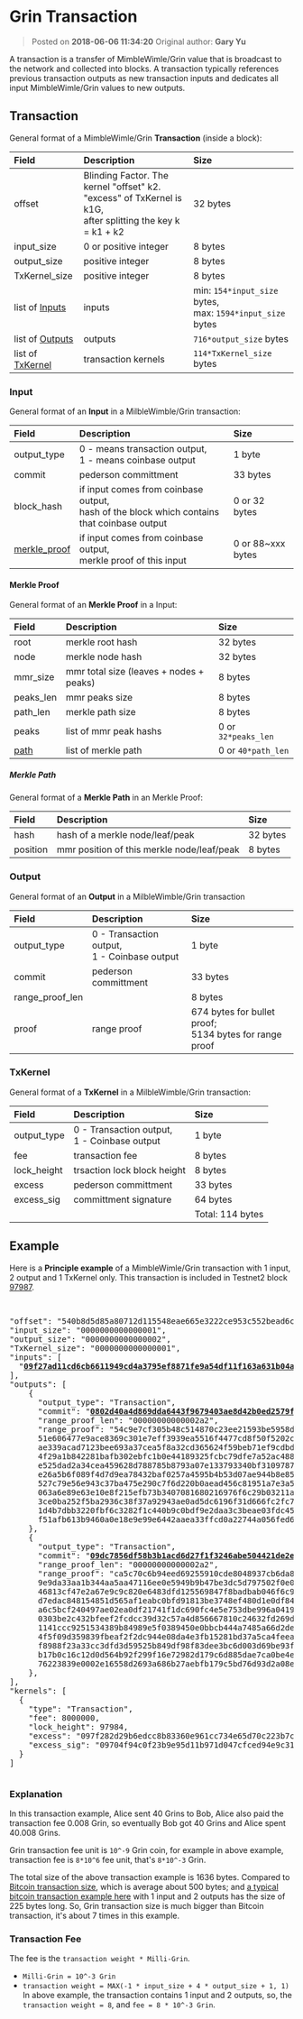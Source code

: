 # Grin Transaction
> Posted on **2018-06-06 11:34:20**    Original author: **Gary Yu**

A transaction is a transfer of MimbleWimle/Grin value that is broadcast to the network and collected into blocks. A transaction typically references previous transaction outputs as new transaction inputs and dedicates all input MimbleWimle/Grin values to new outputs.

## Transaction
General format of a MimbleWimle/Grin **Transaction** (inside a block):

| Field        | Description           | Size  |
|:-------------|:-------------|:-----|
| offset   | Blinding Factor. The kernel "offset" k2. <br>"excess" of TxKernel is k1G, <br>after splitting the key k = k1 + k2   | 32 bytes  |
| input_size   | 0 or positive integer  | 8 bytes  |
| output_size   | positive integer  | 8 bytes  |
| TxKernel_size   | positive integer  | 8 bytes  |
| list of [Inputs](#input) | inputs | min: `154*input_size` bytes,<br> max: `1594*input_size` bytes |
| list of [Outputs](#output) | outputs | `716*output_size` bytes |
| list of [TxKernel](#txkernel) | transaction kernels | `114*TxKernel_size` bytes |

### Input
General format of an **Input** in a MilbleWimble/Grin transaction:

| Field        | Description           | Size  |
|:-------------|:-------------|:-----|
| output_type   | 0 - means transaction output, <br>1 - means coinbase output  | 1 byte  |
| commit   | pederson committment  | 33 bytes  |
| block_hash   | if input comes from coinbase output, <br>hash of the block which contains that coinbase output   | 0 or 32 bytes  |
| [merkle_proof](#merkle-proof)   | if input comes from coinbase output, <br>merkle proof of this input  | 0 or 88~xxx bytes  |

#### Merkle Proof
General format of an **Merkle Proof** in a Input:

| Field        | Description           | Size  |
|:-------------|:-------------|:-----|
| root   | merkle root hash  | 32 bytes  |
| node   | merkle node hash  | 32 bytes  |
| mmr_size   | mmr total size (leaves + nodes + peaks)  | 8 bytes  |
| peaks_len   | mmr peaks size  | 8 bytes  |
| path_len   | merkle path size  | 8 bytes  |
| peaks   | list of mmr peak hashs  | 0 or `32*peaks_len`  |
| [path](#merkle-path)  |  list of merkle path | 0 or `40*path_len`  |

##### Merkle Path
General format of a **Merkle Path** in an Merkle Proof:

| Field        | Description           | Size  |
|:-------------|:-------------|:-----|
| hash   | hash of a merkle node/leaf/peak  | 32 bytes  |
| position   | mmr position of this merkle node/leaf/peak  | 8 bytes  |

### Output
General format of an **Output** in a MilbleWimble/Grin transaction

| Field        | Description           | Size  |
|:-------------|:-------------|:-----|
| output_type   | 0 - Transaction output, <br>1 - Coinbase output  | 1 byte  |
| commit   | pederson committment  | 33 bytes  |
| range_proof_len  |   |  8 bytes |
| proof   | range proof   | 674 bytes for bullet proof; <br>5134 bytes for range proof  |

### TxKernel
General format of a **TxKernel** in a MilbleWimble/Grin transaction:

| Field        | Description           | Size  |
|:-------------|:-------------|:-----|
| output_type   | 0 - Transaction output, <br>1 - Coinbase output  | 1 byte  |
| fee   | transaction fee  | 8 bytes  |
| lock_height   | trsaction lock block height   | 8 bytes  |
| excess  | pederson committment  | 33 bytes  |
| excess_sig   | committment signature  | 64 bytes  |
|   |   | Total: 114 bytes |

## Example
Here is a **Principle example** of a MimbleWimle/Grin transaction with 1 input, 2 output and 1 TxKernel only. This transaction is included in Testnet2 block [97987](https://grinscan.net/block/97987).

<pre><p>
"offset": "540b8d5d85a80712d115548eae665e3222ce953c552bead6c0851ff3024cde1f",
"input_size": "0000000000000001",
"output_size": "0000000000000002",
"TxKernel_size": "0000000000000001",
"inputs": [
  "<b><a href="http://127.0.0.1:13413/v1/chain/outputs/byheight?start_height=97863&end_height=97863&id=09f27ad11cd6cb6611949cd4a3795ef8871fe9a54df11f163a631b04a00af3d3d5">09f27ad11cd6cb6611949cd4a3795ef8871fe9a54df11f163a631b04a00af3d3d5</a></b>"
],
"outputs": [
    {
      "output_type": "Transaction",
      "commit": "<b><a href="http://127.0.0.1:13413/v1/chain/outputs/byheight?start_height=97987&end_height=97987&id=0802d40a4d869dda6443f9679403ae8d42b0ed2579f7e7734974ee5f81000156ec">0802d40a4d869dda6443f9679403ae8d42b0ed2579f7e7734974ee5f81000156ec</a></b>",
      "range_proof_len": "00000000000002a2",
      "range_proof": "54c9e7cf305b48c514870c23ee21593be5958d1ce611c0569462d971aeb7ca8b154d28bbd68bb73a32491ecf4d48354166e90af684cae7caa3e560b846d87770
      51e606477e9ace8369c301e7eff3939ea5516f4477cd8f50f5202c2b29a97eb4455713181a02216f7518c7eb9a42dd08d4ecf673645992f6f63dd6f126495ee7
      ae339acad7123bee693a37cea5f8a32cd365624f59beb71ef9cdbd1649d625071bab4164c8f9ed53ea8e6621023e4d606b9d4a007ea8c1ed1418b1a52ca991cd
      4f29a1b842281bafb302ebfc1b0e44189325fcbc79dfe7a52ac488c843bd82d109a9e39db93c129ff4bbbb9de61f2292e89bfca9e87085e46689a9f37136d632
      e525dad2a34cea459628d788785b8793a07e133793340bf3109787178827982ee5c9ee3d13f257cafe8b47fdc53609db3aa9754304e959a5a7dead4b7aad9819
      e26a5b6f089f4d7d9ea78432baf0257a4595b4b53d07ae944b8e85864df5f226fc255cc8064433b727377229476b8f433cdbdaac8ca15aad4a1b36da7fd01900
      527c79e56e943c37ba475e290c7f6d220b0aead456c81951a7e3a51cd5b8b1923035adc7c30db0a8a8d42fe76e71a24af49e58e3972ee7b494d54dec9fdbab41
      063a6e89e63e10e8f215efb73b3407081680216976f6c29b03211a30fe9b2eefb97c7ca6193a388e3c76f3c3fcdebdbb90c8381db51a6c63bcc5ea6c8c298e70
      3ce0ba252f5ba2936c38f37a92943ae0ad5dc6196f31d666fc2fc747f3a7a6f869b8f31300e1080c75ac7664c1d3d533fd54ee1a6d11b626863aa860a6f5ba89
      1d4b7dbb3220fbf6c3282f1c440b9c0bdf9e2daa3c3beae03fdc452b6905b874e7cbf35f5ce0fd6b7364c843c37b329920fbdecd02b9d17df398a5356c18e861
      f51afb613b9460a0e18e9e99e6442aaea33ffcd0a22744a056fed6b13783d82db0d2"
    },
    {
      "output_type": "Transaction",
      "commit": "<b><a href="http://127.0.0.1:13413/v1/chain/outputs/byheight?start_height=97987&end_height=97987&id=09dc7856df58b3b1acd6d27f1f3246abe504421de2e249d2c27274eea6968cad93">09dc7856df58b3b1acd6d27f1f3246abe504421de2e249d2c27274eea6968cad93</a></b>",
      "range_proof_len": "00000000000002a2",
      "range_proof": "ca5c70c6b94eed69255910cde8048937cb6da8a782d51c18b23142774f4a4f3000c252f43421b51c520ec61befe09c37b0c10711755b46b362bd9dc4177c831e
      9e9da33aa1b344aa5aa47116ee0e5949b9b47be3dc5d797502f0e01f3f0cd44e8974472c3fd27d56b3ac1f4e16bd8beb96e885e52089a4d4370d7af4001ccd2b
      46813cf47e2a67e9c9c820e6483dfd125569847f8badbab046f6c9086dd86cfb0c527e27b59840a6a5eb19613b764a2dfa199a6e59985df9b8d26a318329d38f
      d7edac848154851d565af1eabc0bfd91813be3748ef480d1e0df84e054ea927d19d1942c00da406fc1f71d6150d411db7c8a3179f9d23214a6a373470589741c
      a6c5bcf240497ae02ea0df21741f1dc690fc4e5e753dbe996a041971b5258b92743b9483b12bd3446f331753a209a45e0da8c3bba993bc729ab5d8d2c0991903
      0303be2c432bfeef2fcdcc39d32c57a4d856667810c24632fd269db841f9cf81da07ace94b7f8e77b7958594e24ea4fbbeaf2844bc4a9f6c5b99e2681c338b90
      1141ccc9251534389b84989e5f0389450e0bbcb444a7485a66d2de50d1e2df433c27b0461a9e303cdd2b75fe6287025693b216692d9ea6298d27b75207baa3ed
      4f5f09d359839fbeaf2f2dc944e08da4e3fb15281bd37a5ca4feeafd9feedaa9804a7bd32c588cbc8ee410879b55a85a5ac4e228b9db122d9e3f64cb671ba067
      f8988f23a33cc3dfd3d59525b849df98f83dee3bc6d003d69be93f1d2abf10aa02e32845b91f146c17e362b43036f53ec6b440931aae722aa88ba68bded7d206
      b17b0c16c12d0d564b92f299f16e72982d179c6d885dae7ca0be4ec6f7039097b5fb4ed5d7b2518057719c59837fe2d8fa946b344b8c5d61b534f5cb8acdbe2e
      76223839e0002e16558d2693a686b27aebfb179c5bd76d93d2a08e214f611c8b8bf4",
    },
],
"kernels": [
  {
    "type": "Transaction",
    "fee": 8000000,
    "lock_height": 97984,
    "excess": "097f282d29b6edcc8b83360e961cc734e65d70c223b7cb062d0a755502cfb720ab",
    "excess_sig": "09704f94c0f23b9e95d11b971d047cfced94e9c318a05c2b9d7a64348c6359bc28a1967d702a6b182c7068cc306f37837da03ce4321271acd3d8d8c07b6a2989"
  }
]
</p></pre>

### Explanation

In this transaction example, Alice sent 40 Grins to Bob, Alice also paid the transaction fee 0.008 Grin, so eventually Bob got 40 Grins and Alice spent 40.008 Grins.

Grin transaction fee unit is `10^-9` Grin coin, for example in above example, transaction fee is `8*10^6` fee unit, that's `8*10^-3` Grin.

The total size of the above transaction example is 1636 bytes. Compared to [Bitcoin transaction size](https://charts.bitcoin.com/chart/transaction-size), which is average about 500 bytes; and [a typical bitcoin transaction example here](https://blockchain.info/tx/7e46a5ea9d9c19cd4d0c3d0a287419d7c1ae13049ac7ab8860b6ee0cec4ead17) with 1 input and 2 outputs has the size of 225 bytes long. So, Grin transaction size is much bigger than Bitcoin transaction, it's about 7 times in this example.

### Transaction Fee

The fee is the `transaction weight * Milli-Grin`.
- `Milli-Grin = 10^-3 Grin`
- `transaction weight = MAX(-1 * input_size + 4 * output_size + 1, 1)`
In above example, the transaction contains 1 input and 2 outputs, so, the `transaction weight = 8`, and `fee = 8 * 10^-3 Grin`.
